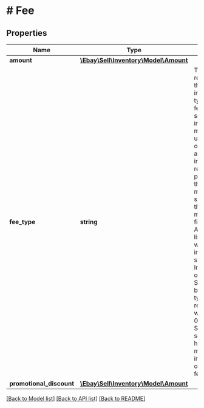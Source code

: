 # # Fee

## Properties

Name | Type | Description | Notes
------------ | ------------- | ------------- | -------------
**amount** | [**\Ebay\Sell\Inventory\Model\Amount**](Amount.md) |  | [optional]
**fee_type** | **string** | The value returned in this field indicates the type of listing fee that the seller may incur if one or more unpublished offers (offers are specified in the call request) are published on the marketplace specified in the marketplaceId field. Applicable listing fees will often include things such as InsertionFee or SubtitleFee, but many fee types will get returned even when they are 0.0. See the Standard selling fees help page for more information on listing fees. | [optional]
**promotional_discount** | [**\Ebay\Sell\Inventory\Model\Amount**](Amount.md) |  | [optional]

[[Back to Model list]](../../README.md#models) [[Back to API list]](../../README.md#endpoints) [[Back to README]](../../README.md)
